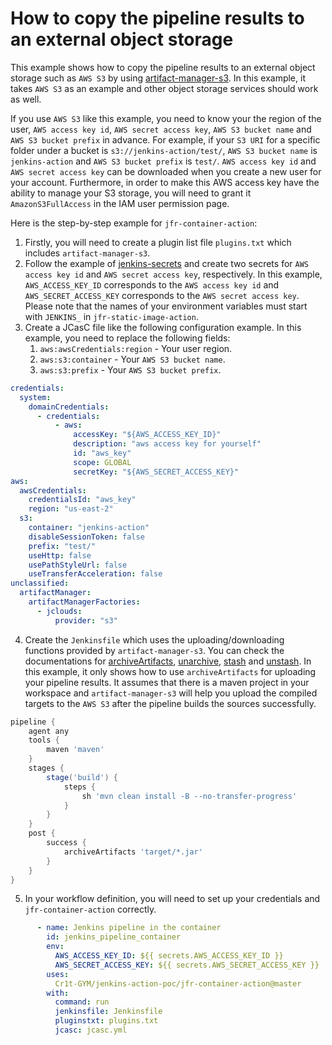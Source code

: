 # How to copy the pipeline results to an external object storage

This example shows how to copy the pipeline results to an external object storage such as `AWS S3` by using
[artifact-manager-s3](https://plugins.jenkins.io/artifact-manager-s3/). In this example, it takes `AWS S3` as an example
and other object storage services should work as well.

If you use `AWS S3` like this example, you need to know your the region of the user, `AWS access key id`, `AWS secret access key`, 
`AWS S3 bucket name` and `AWS S3 bucket prefix` in advance. For example, if your `S3 URI` for a specific folder under a 
bucket is `s3://jenkins-action/test/`, `AWS S3 bucket name` is `jenkins-action` and `AWS S3 bucket prefix` is `test/`.
`AWS access key id` and `AWS secret access key` can be downloaded when you create a new user for your account.
Furthermore, in order to make this AWS access key have the ability to manage your S3 storage,
you will need to grant it `AmazonS3FullAccess` in the IAM user permission page.

Here is the step-by-step example for `jfr-container-action`:
1. Firstly, you will need to create a plugin list file `plugins.txt` which includes `artifact-manager-s3`.
2. Follow the example of [jenkins-secrets](../jenkins-secrets) and create two secrets for `AWS access key id` and `AWS secret access key`, respectively.
In this example, `AWS_ACCESS_KEY_ID` corresponds to the `AWS access key id` and `AWS_SECRET_ACCESS_KEY` corresponds to the `AWS secret access key`.
Please note that the names of your environment variables must start with `JENKINS_` in `jfr-static-image-action`.
3. Create a JCasC file like the following configuration example. In this example, you need to replace the following fields:
    1. `aws:awsCredentials:region` - Your user region.
    2. `aws:s3:container` - Your `AWS S3 bucket name`.
    3. `aws:s3:prefix` - Your `AWS S3 bucket prefix`.
```yaml
credentials:
  system:
    domainCredentials:
      - credentials:
          - aws:
              accessKey: "${AWS_ACCESS_KEY_ID}"
              description: "aws access key for yourself"
              id: "aws_key"
              scope: GLOBAL
              secretKey: "${AWS_SECRET_ACCESS_KEY}"
aws:
  awsCredentials:
    credentialsId: "aws_key"
    region: "us-east-2"
  s3:
    container: "jenkins-action"
    disableSessionToken: false
    prefix: "test/"
    useHttp: false
    usePathStyleUrl: false
    useTransferAcceleration: false
unclassified:
  artifactManager:
    artifactManagerFactories:
      - jclouds:
          provider: "s3"
```
4. Create the `Jenkinsfile` which uses the uploading/downloading functions provided by `artifact-manager-s3`.
You can check the documentations for [archiveArtifacts](https://www.jenkins.io/doc/pipeline/steps/core/#archiveartifacts-archive-the-artifacts),
[unarchive](https://www.jenkins.io/doc/pipeline/steps/workflow-basic-steps/#unarchive-copy-archived-artifacts-into-the-workspace),
[stash](https://www.jenkins.io/doc/pipeline/steps/workflow-basic-steps/#stash-stash-some-files-to-be-used-later-in-the-build) and 
[unstash](https://www.jenkins.io/doc/pipeline/steps/workflow-basic-steps/#unstash-restore-files-previously-stashed).
In this example, it only shows how to use `archiveArtifacts` for uploading your pipeline results.
It assumes that there is a maven project in your workspace and `artifact-manager-s3` will help you upload the compiled targets to the `AWS S3` after
the pipeline builds the sources successfully.
```groovy
pipeline {
    agent any
    tools {
        maven 'maven'
    }
    stages {
        stage('build') {
            steps {
                sh 'mvn clean install -B --no-transfer-progress'
            }
        }
    }
    post {
        success {
            archiveArtifacts 'target/*.jar'
        }
    }
}
```
5. In your workflow definition, you will need to set up your credentials and `jfr-container-action` correctly.
```yaml
      - name: Jenkins pipeline in the container
        id: jenkins_pipeline_container
        env:
          AWS_ACCESS_KEY_ID: ${{ secrets.AWS_ACCESS_KEY_ID }}
          AWS_SECRET_ACCESS_KEY: ${{ secrets.AWS_SECRET_ACCESS_KEY }}
        uses:
          Cr1t-GYM/jenkins-action-poc/jfr-container-action@master
        with:
          command: run
          jenkinsfile: Jenkinsfile
          pluginstxt: plugins.txt
          jcasc: jcasc.yml
```
